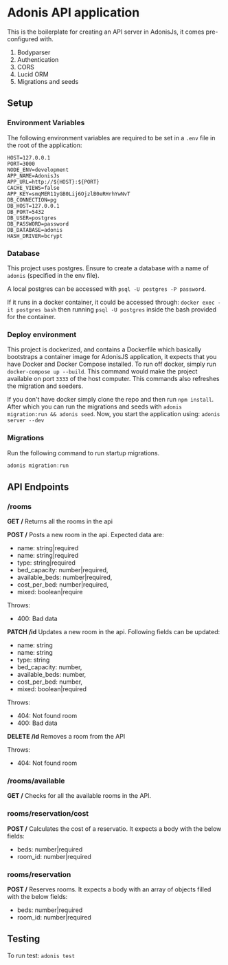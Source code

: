 # Adonis API application

This is the boilerplate for creating an API server in AdonisJs, it comes pre-configured with.

1. Bodyparser
2. Authentication
3. CORS
4. Lucid ORM
5. Migrations and seeds

## Setup

### Environment Variables

The following environment variables are required to be set in a `.env` file in the root of the application:

```
HOST=127.0.0.1
PORT=3000
NODE_ENV=development
APP_NAME=AdonisJs
APP_URL=http://${HOST}:${PORT}
CACHE_VIEWS=false
APP_KEY=smqMER11yGB0Lij6OjzlB0eRHrhYwNvT
DB_CONNECTION=pg
DB_HOST=127.0.0.1
DB_PORT=5432
DB_USER=postgres
DB_PASSWORD=password
DB_DATABASE=adonis
HASH_DRIVER=bcrypt
```

### Database

This project uses postgres. Ensure to create a database with a name of `adonis` (specified in the env file).

A local postgres can be accessed with `psql -U postgres -P password`.

If it runs in a docker container, it could be accessed through: `docker exec -it postgres bash` then running `psql -U postgres` inside the bash provided for the container.

### Deploy environment

This project is dockerized, and contains a Dockerfile which basically bootstraps a container image for AdonisJS application, it expects that you have Docker and Docker Compose installed. To run off docker, simply run `docker-compose up --build`. This command would make the project available on port `3333` of the host computer. This commands also refreshes the migration and seeders.

If you don't have docker simply clone the repo and then run `npm install`.
After which you can run the migrations and seeds with `adonis migration:run && adonis seed`.
Now, you start the application using: `adonis server --dev`

### Migrations

Run the following command to run startup migrations.

```js
adonis migration:run
```

## API Endpoints

### /rooms

**GET /** Returns all the rooms in the api

**POST /** Posts a new room in the api. Expected data are:

- name: string|required
- name: string|required
- type: string|required
- bed_capacity: number|required,
- available_beds: number|required,
- cost_per_bed: number|required,
- mixed: boolean|require

Throws:

- 400: Bad data

**PATCH /id** Updates a new room in the api. Following fields can be updated:

- name: string
- name: string
- type: string
- bed_capacity: number,
- available_beds: number,
- cost_per_bed: number,
- mixed: boolean|required

Throws:

- 404: Not found room
- 400: Bad data

**DELETE /id** Removes a room from the API

Throws:

- 404: Not found room

### /rooms/available

**GET /**
Checks for all the available rooms in the API.

### rooms/reservation/cost

**POST /**
Calculates the cost of a reservatio. It expects a body with the below fields:

- beds: number|required
- room_id: number|required

### rooms/reservation

**POST /**
Reserves rooms. It expects a body with an array of objects filled with the below fields:

- beds: number|required
- room_id: number|required

## Testing

To run test: `adonis test`
